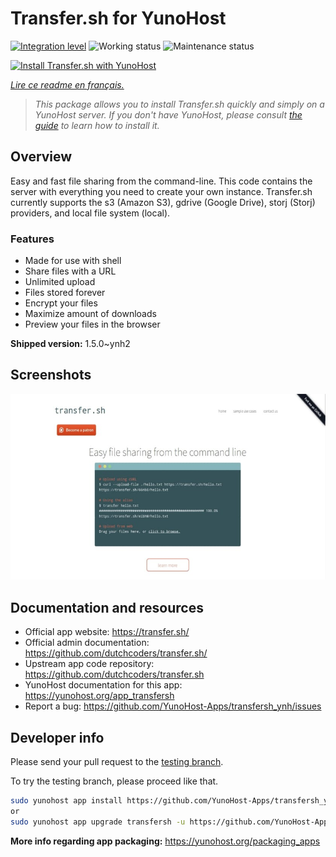 <!--
N.B.: This README was automatically generated by https://github.com/YunoHost/apps/tree/master/tools/README-generator
It shall NOT be edited by hand.
-->

# Transfer.sh for YunoHost

[![Integration level](https://dash.yunohost.org/integration/transfersh.svg)](https://dash.yunohost.org/appci/app/transfersh) ![Working status](https://ci-apps.yunohost.org/ci/badges/transfersh.status.svg) ![Maintenance status](https://ci-apps.yunohost.org/ci/badges/transfersh.maintain.svg)

[![Install Transfer.sh with YunoHost](https://install-app.yunohost.org/install-with-yunohost.svg)](https://install-app.yunohost.org/?app=transfersh)

*[Lire ce readme en français.](./README_fr.md)*

> *This package allows you to install Transfer.sh quickly and simply on a YunoHost server.
If you don't have YunoHost, please consult [the guide](https://yunohost.org/#/install) to learn how to install it.*

## Overview

Easy and fast file sharing from the command-line. This code contains the server with everything you need to create your own instance.
Transfer.sh currently supports the s3 (Amazon S3), gdrive (Google Drive), storj (Storj) providers, and local file system (local).

### Features

- Made for use with shell
- Share files with a URL
- Unlimited upload
- Files stored forever
- Encrypt your files
- Maximize amount of downloads
- Preview your files in the browser


**Shipped version:** 1.5.0~ynh2

## Screenshots

![Screenshot of Transfer.sh](./doc/screenshots/transfer.sh-about.jpg)

## Documentation and resources

* Official app website: <https://transfer.sh/>
* Official admin documentation: <https://github.com/dutchcoders/transfer.sh/>
* Upstream app code repository: <https://github.com/dutchcoders/transfer.sh>
* YunoHost documentation for this app: <https://yunohost.org/app_transfersh>
* Report a bug: <https://github.com/YunoHost-Apps/transfersh_ynh/issues>

## Developer info

Please send your pull request to the [testing branch](https://github.com/YunoHost-Apps/transfersh_ynh/tree/testing).

To try the testing branch, please proceed like that.

``` bash
sudo yunohost app install https://github.com/YunoHost-Apps/transfersh_ynh/tree/testing --debug
or
sudo yunohost app upgrade transfersh -u https://github.com/YunoHost-Apps/transfersh_ynh/tree/testing --debug
```

**More info regarding app packaging:** <https://yunohost.org/packaging_apps>
